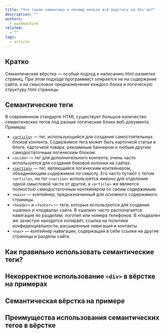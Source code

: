 ```yaml
---
title: "Что такое семантика и почему нельзя всё верстать на div'ах?"
description: ""
authors:
  - punkmachine
related:
  - ""
tags:
  - article
---
```


<!--
1. В description есть описание для соцсетей и поисковиков, не больше 200 символов
2. В authors есть ники авторов основного текста
3. В contributors перечислены ники всех соавторов и тех, кто работал над текстом (дописали «На практике»? Переписали блок? Вам сюда)
4. В keywords записаны ключевые слова для SEO: пишем сюда слова или фразы, которых нет в тексте статьи, но по ним могут искать этот материал
5. Удалены все пустые теги в шапке
6. Подпапка автора есть в папке _people/_
7. Демки лежат в подпапке _demos/_
8. В related добавлено три ссылки на материалы Доки, которые будут предлагаться в конце. Не добавляем следующий или предыдущий материал в разделе
9. https://petr-panda.ru
10. https://glvrd.ru
11. длинные тире, последняя пустая строка, кавычки ёлочки и длинное тире.
-->

## Кратко

Семантическая вёрстка — особый подход к написанию html разметки страниц. При этом подходе программист опирается не на содержание сайта, а на смысловое предназначение каждого блока и логическую структуру html страницы.

## Семантические теги

В современном стандарте HTML существует большое количество семантических тегов под разные логические блоки веб-документа. Примеры:

- [`<article>`](/html/article/) — тег, использующийся для создания самостоятельных блоков контента. Содержимое тега может быть карточкой статьи в блоге, карточкой товара, рекламным баннером и любым другим самодостаточным логическим блоком.
- `<aside>` — тег для дополнительного контента, очень часто используется для создания боковой колонки на сайтах.
- [`<section>`](/html/section/) — тег, являющийся логическим контейнером, объединяющим содержимое по смыслу. Его часто путают с тегом `<article>`, но тег `<section>` используется именно для отделения одной смысловой части от другой, а `<article>` же является полностью самодостаточным контейнером со своим содержимым.
- `<main>` — контейнер, предназначенный для основного содержимого страницы.
- `<header>` и `<footer>` — теги, которые используются для создания «шапки» и «подвала» сайта. В «шапки» часто располагается навигация по разделам, логотип или номера телефонов. В «подвале» же зачастую находится копирайт, ссылка на политики конфиденциальности, расширенные навигация и контакты.
- `<nav>` — контейнер навигации, содержащий в себе ссылки на другие страницы и разделы сайта.

## Как правильно использовать семантические теги?

## Некорректное использование `<div>` в вёрстке на примерах

## Семантическая вёрстка на примере

## Преимущества использования семантических тегов в вёрстке
